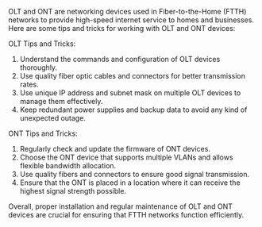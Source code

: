 OLT and ONT are networking devices used in Fiber-to-the-Home (FTTH) networks to provide high-speed internet service to homes and businesses. Here are some tips and tricks for working with OLT and ONT devices:

OLT Tips and Tricks:
1. Understand the commands and configuration of OLT devices thoroughly.
2. Use quality fiber optic cables and connectors for better transmission rates.
3. Use unique IP address and subnet mask on multiple OLT devices to manage them effectively.
4. Keep redundant power supplies and backup data to avoid any kind of unexpected outage.


ONT Tips and Tricks:
1. Regularly check and update the firmware of ONT devices.
2. Choose the ONT device that supports multiple VLANs and allows flexible bandwidth allocation.
3. Use quality fibers and connectors to ensure good signal transmission.
4. Ensure that the ONT is placed in a location where it can receive the highest signal strength possible.

Overall, proper installation and regular maintenance of OLT and ONT devices are crucial for ensuring that FTTH networks function efficiently.
